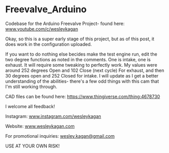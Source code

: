 # Freevalve_Arduino
Codebase for the Arduino Freevalve Project- found here: www.youtube.com/c/wesleykagan 

Okay, so this is a super early stage of this project, but as of this post, it does work in the configuration uploaded.

If you want to do nothing else becides make the test engine run, edit the two degree functions as noted in the comments. One is intake, one is exhaust. It will require some
tweaking to perfectly work. My values were around 252 degrees Open and 102 Close (next cycle) For exhaust, and then 30 degrees open and 252 Closed for intake. I will update as I get a better understanding of the abilities- there's a few odd things with this cam that I'm still working through.

CAD files can be found here: https://www.thingiverse.com/thing:4678730

I welcome all feedback!

Instagram: www.instagram.com/wesleykagan 

Website: www.wesleykagan.com

For promotional inquiries: wesley.kagan@gmail.com

USE AT YOUR OWN RISK!

